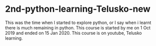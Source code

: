 # 2nd-python-learning-Telusko-new
This was the time when I started to explore python, or I say when i learnt there is much remaining in python. This course is started by me on 1 Oct 2019 and ended on 15 Jan 2020. This course is on youtube, Telusko learning.
